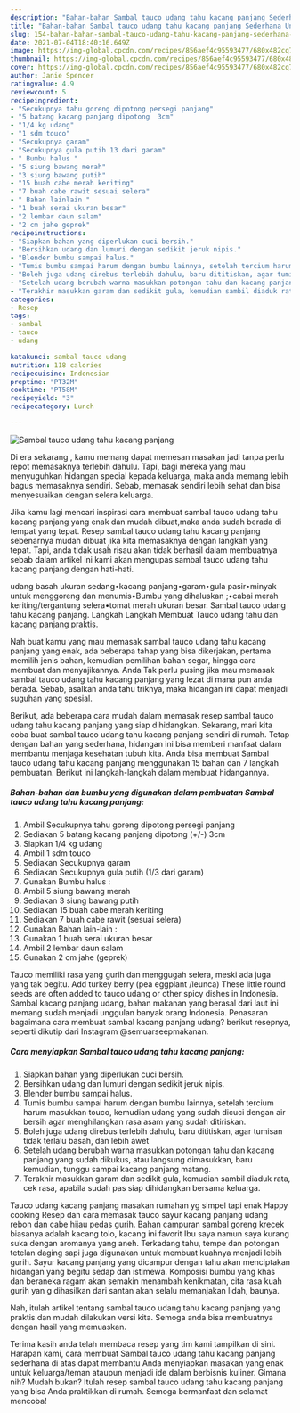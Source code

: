 ```yaml
---
description: "Bahan-bahan Sambal tauco udang tahu kacang panjang Sederhana Untuk Jualan"
title: "Bahan-bahan Sambal tauco udang tahu kacang panjang Sederhana Untuk Jualan"
slug: 154-bahan-bahan-sambal-tauco-udang-tahu-kacang-panjang-sederhana-untuk-jualan
date: 2021-07-04T18:40:16.649Z
image: https://img-global.cpcdn.com/recipes/856aef4c95593477/680x482cq70/sambal-tauco-udang-tahu-kacang-panjang-foto-resep-utama.jpg
thumbnail: https://img-global.cpcdn.com/recipes/856aef4c95593477/680x482cq70/sambal-tauco-udang-tahu-kacang-panjang-foto-resep-utama.jpg
cover: https://img-global.cpcdn.com/recipes/856aef4c95593477/680x482cq70/sambal-tauco-udang-tahu-kacang-panjang-foto-resep-utama.jpg
author: Janie Spencer
ratingvalue: 4.9
reviewcount: 5
recipeingredient:
- "Secukupnya tahu goreng dipotong persegi panjang"
- "5 batang kacang panjang dipotong  3cm"
- "1/4 kg udang"
- "1 sdm touco"
- "Secukupnya garam"
- "Secukupnya gula putih 13 dari garam"
- " Bumbu halus "
- "5 siung bawang merah"
- "3 siung bawang putih"
- "15 buah cabe merah keriting"
- "7 buah cabe rawit sesuai selera"
- " Bahan lainlain "
- "1 buah serai ukuran besar"
- "2 lembar daun salam"
- "2 cm jahe geprek"
recipeinstructions:
- "Siapkan bahan yang diperlukan cuci bersih."
- "Bersihkan udang dan lumuri dengan sedikit jeruk nipis."
- "Blender bumbu sampai halus."
- "Tumis bumbu sampai harum dengan bumbu lainnya, setelah tercium harum masukkan touco, kemudian udang yang sudah dicuci dengan air bersih agar menghilangkan rasa asam yang sudah ditiriskan."
- "Boleh juga udang direbus terlebih dahulu, baru dititiskan, agar tumisan tidak terlalu basah, dan lebih awet"
- "Setelah udang berubah warna masukkan potongan tahu dan kacang panjang yang sudah dikukus, atau langsung dimasukkan, baru kemudian, tunggu sampai kacang panjang matang."
- "Terakhir masukkan garam dan sedikit gula, kemudian sambil diaduk rata, cek rasa, apabila sudah pas siap dihidangkan bersama keluarga."
categories:
- Resep
tags:
- sambal
- tauco
- udang

katakunci: sambal tauco udang 
nutrition: 118 calories
recipecuisine: Indonesian
preptime: "PT32M"
cooktime: "PT58M"
recipeyield: "3"
recipecategory: Lunch

---
```



![Sambal tauco udang tahu kacang panjang](https://img-global.cpcdn.com/recipes/856aef4c95593477/680x482cq70/sambal-tauco-udang-tahu-kacang-panjang-foto-resep-utama.jpg)

Di era  sekarang , kamu memang dapat memesan masakan jadi tanpa perlu repot memasaknya terlebih dahulu. Tapi, bagi mereka yang mau menyuguhkan hidangan special kepada keluarga, maka anda memang lebih bagus memasaknya sendiri. Sebab, memasak sendiri lebih sehat dan bisa menyesuaikan dengan selera keluarga.

Jika kamu lagi mencari inspirasi cara membuat sambal tauco udang tahu kacang panjang yang enak dan mudah dibuat,maka anda sudah berada di tempat yang tepat. Resep sambal tauco udang tahu kacang panjang  sebenarnya mudah dibuat jika kita memasaknya dengan langkah yang tepat. Tapi, anda tidak usah risau akan tidak berhasil dalam membuatnya 
sebab dalam artikel ini kami akan mengupas sambal tauco udang tahu kacang panjang dengan hati-hati.  

udang basah ukuran sedang•kacang panjang•garam•gula pasir•minyak untuk menggoreng dan menumis•Bumbu yang dihaluskan ;•cabai merah keriting/tergantung selera•tomat merah ukuran besar. Sambal tauco udang tahu kacang panjang. Langkah Langkah Membuat Tauco udang tahu dan kacang panjang praktis.

Nah buat kamu yang mau memasak sambal tauco udang tahu kacang panjang yang enak, ada beberapa tahap yang bisa dikerjakan, pertama memilih jenis bahan, kemudian pemilihan bahan segar, hingga cara membuat dan menyajikannya. Anda Tak perlu pusing jika mau memasak sambal tauco udang tahu kacang panjang yang lezat di mana pun anda berada. Sebab, asalkan anda  tahu triknya, maka hidangan ini dapat menjadi suguhan yang spesial.

Berikut, ada beberapa cara mudah dalam memasak resep sambal tauco udang tahu kacang panjang yang siap dihidangkan. Sekarang, mari kita coba buat sambal tauco udang tahu kacang panjang sendiri di rumah. Tetap dengan bahan yang sederhana, hidangan ini bisa memberi manfaat dalam membantu menjaga kesehatan tubuh kita. Anda bisa membuat Sambal tauco udang tahu kacang panjang menggunakan 15 bahan dan 7 langkah pembuatan. Berikut ini langkah-langkah dalam membuat hidangannya.

<!--inarticleads1-->

##### Bahan-bahan dan bumbu yang digunakan dalam pembuatan Sambal tauco udang tahu kacang panjang:

1. Ambil Secukupnya tahu goreng dipotong persegi panjang
1. Sediakan 5 batang kacang panjang dipotong (+/-) 3cm
1. Siapkan 1/4 kg udang
1. Ambil 1 sdm touco
1. Sediakan Secukupnya garam
1. Sediakan Secukupnya gula putih (1/3 dari garam)
1. Gunakan  Bumbu halus :
1. Ambil 5 siung bawang merah
1. Sediakan 3 siung bawang putih
1. Sediakan 15 buah cabe merah keriting
1. Sediakan 7 buah cabe rawit (sesuai selera)
1. Gunakan  Bahan lain-lain :
1. Gunakan 1 buah serai ukuran besar
1. Ambil 2 lembar daun salam
1. Gunakan 2 cm jahe (geprek)


Tauco memiliki rasa yang gurih dan menggugah selera, meski ada juga yang tak begitu. Add turkey berry (pea eggplant /leunca) These little round seeds are often added to tauco udang or other spicy dishes in Indonesia. Sambal kacang panjang udang, bahan makanan yang berasal dari laut ini memang sudah menjadi unggulan banyak orang Indonesia. Penasaran bagaimana cara membuat sambal kacang panjang udang? berikut resepnya, seperti dikutip dari Instagram @semuarseepmakanan. 

<!--inarticleads2-->

##### Cara menyiapkan Sambal tauco udang tahu kacang panjang:

1. Siapkan bahan yang diperlukan cuci bersih.
1. Bersihkan udang dan lumuri dengan sedikit jeruk nipis.
1. Blender bumbu sampai halus.
1. Tumis bumbu sampai harum dengan bumbu lainnya, setelah tercium harum masukkan touco, kemudian udang yang sudah dicuci dengan air bersih agar menghilangkan rasa asam yang sudah ditiriskan.
1. Boleh juga udang direbus terlebih dahulu, baru dititiskan, agar tumisan tidak terlalu basah, dan lebih awet
1. Setelah udang berubah warna masukkan potongan tahu dan kacang panjang yang sudah dikukus, atau langsung dimasukkan, baru kemudian, tunggu sampai kacang panjang matang.
1. Terakhir masukkan garam dan sedikit gula, kemudian sambil diaduk rata, cek rasa, apabila sudah pas siap dihidangkan bersama keluarga.


Tauco udang kacang panjang masakan rumahan yg simpel tapi enak Happy cooking Resep dan cara memasak tauco sayur kacang panjang udang rebon dan cabe hijau pedas gurih. Bahan campuran sambal goreng krecek biasanya adalah kacang tolo, kacang ini favorit Ibu saya namun saya kurang suka dengan aromanya yang aneh. Terkadang tahu, tempe dan potongan tetelan daging sapi juga digunakan untuk membuat kuahnya menjadi lebih gurih. Sayur kacang panjang yang dicampur dengan tahu akan menciptakan hidangan yang begitu sedap dan istimewa. Komposisi bumbu yang khas dan beraneka ragam akan semakin menambah kenikmatan, cita rasa kuah gurih yan g dihasilkan dari santan akan selalu memanjakan lidah, baunya. 

Nah, itulah artikel tentang  sambal tauco udang tahu kacang panjang  yang praktis dan mudah dilakukan versi kita. Semoga anda bisa membuatnya dengan hasil yang memuaskan. 

Terima kasih anda telah membaca resep yang tim kami tampilkan di sini. Harapan kami, cara membuat  Sambal tauco udang tahu kacang panjang sederhana di atas dapat membantu Anda menyiapkan masakan yang enak untuk keluarga/teman ataupun menjadi ide dalam berbisnis kuliner. Gimana nih? Mudah bukan? Itulah resep sambal tauco udang tahu kacang panjang yang bisa Anda praktikkan di rumah. Semoga bermanfaat dan selamat mencoba!


